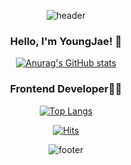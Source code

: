<div align=center>
  
![header](https://capsule-render.vercel.app/api?type=waving&color=auto&height=130&section=header&fontColor=FFFFFF&fontSize=30&fontAlignY=30)
 
### Hello, I'm YoungJae! 👋
 
[![Anurag's GitHub stats](https://github-readme-stats.vercel.app/api?username=Lee-Young-Jae&show_icons=true&count_private=true)](https://github.com/anuraghazra/github-readme-stats)
 
### Frontend Developer👨‍💻
 

 
  
[![Top Langs](https://github-readme-stats.vercel.app/api/top-langs/?username=Lee-Young-Jae&layout=compact)](https://github.com/anuraghazra/github-readme-stats)

[![Hits](https://hits.seeyoufarm.com/api/count/incr/badge.svg?url=https%3A%2F%2Fgithub.com%2FLee-Young-Jae%2Fhit-counter&count_bg=%235194F0&title_bg=%23434D58&icon=duckduckgo.svg&icon_color=%23FFF800&title=hits&edge_flat=false)](https://hits.seeyoufarm.com)

![footer](https://capsule-render.vercel.app/api?type=waving&color=auto&height=90&section=footer&fontColor=FFFFFF&fontSize=30&fontAlignY=80)

</div>
